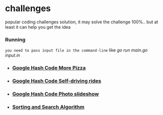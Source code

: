 # challenges
popular coding challenges solution, it may solve the challenge 100%.. but at least it can help you get the idea

### Running
`you need to pass input file in the command-line` like *go run main.go input.in*

- ### [Google Hash Code More Pizza](https://github.com/urbanishimwe/challenges/blob/master/google_hash_code_more_pizza/main.go)

- ### [Google Hash Code Self-driving rides](https://github.com/urbanishimwe/challenges/blob/master/google_hashcode_self_driving_rides/main.go)

- ### [Google Hash Code Photo slideshow](https://github.com/urbanishimwe/challenges/blob/master/google_hash_code_photo_slideshow/main.go)

- ### [Sorting and Search Algorithm](https://github.com/urbanishimwe/challenges/blob/master/algorithm/main.go)